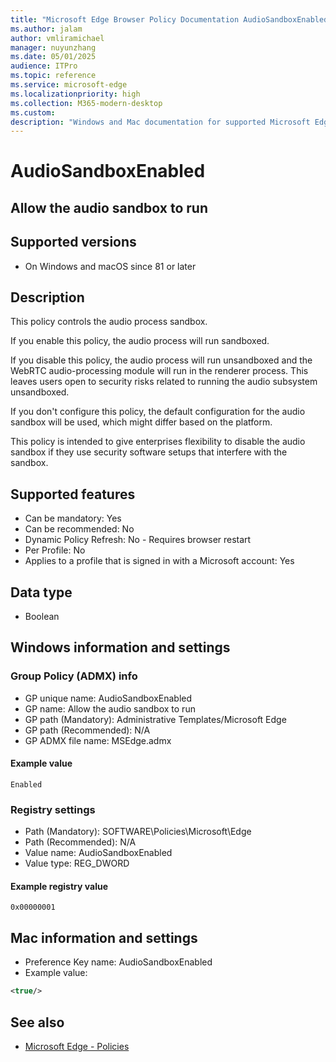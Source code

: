 ```yaml
---
title: "Microsoft Edge Browser Policy Documentation AudioSandboxEnabled"
ms.author: jalam
author: vmliramichael
manager: nuyunzhang
ms.date: 05/01/2025
audience: ITPro
ms.topic: reference
ms.service: microsoft-edge
ms.localizationpriority: high
ms.collection: M365-modern-desktop
ms.custom:
description: "Windows and Mac documentation for supported Microsoft Edge Browser policy: Allow the audio sandbox to run"
---
```


<!--THIS FILE IS AUTOMATICALLY GENERATED. MANUAL CHANGES WILL BE OVERWRITTEN.-->
<!--Please contact the Microsoft Edge Manageability team with any questions.-->

# AudioSandboxEnabled

## Allow the audio sandbox to run


## Supported versions

- On Windows and macOS since 81 or later

## Description

This policy controls the audio process sandbox.

If you enable this policy, the audio process will run sandboxed.

If you disable this policy, the audio process will run unsandboxed and the WebRTC audio-processing module will run in the renderer process.
This leaves users open to security risks related to running the audio subsystem unsandboxed.

If you don't configure this policy, the default configuration for the audio sandbox will be used, which might differ based on the platform.

This policy is intended to give enterprises flexibility to disable the audio sandbox if they use security software setups that interfere with the sandbox.

## Supported features

- Can be mandatory: Yes
- Can be recommended: No
- Dynamic Policy Refresh: No - Requires browser restart
- Per Profile: No
- Applies to a profile that is signed in with a Microsoft account: Yes

## Data type

- Boolean

## Windows information and settings

### Group Policy (ADMX) info

- GP unique name: AudioSandboxEnabled
- GP name: Allow the audio sandbox to run
- GP path (Mandatory): Administrative Templates/Microsoft Edge
- GP path (Recommended): N/A
- GP ADMX file name: MSEdge.admx

#### Example value

```
Enabled
```

### Registry settings

- Path (Mandatory): SOFTWARE\Policies\Microsoft\Edge
- Path (Recommended): N/A
- Value name: AudioSandboxEnabled
- Value type: REG_DWORD

#### Example registry value

```
0x00000001
```


## Mac information and settings

- Preference Key name: AudioSandboxEnabled
- Example value:

```xml
<true/>
```

## See also
- [Microsoft Edge - Policies](../microsoft-edge-policies.md)
